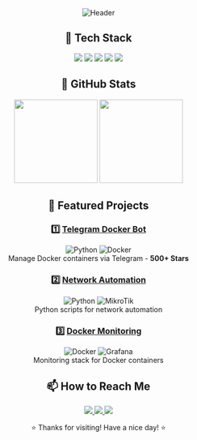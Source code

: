 <!-- 
MARIO BROS THEME FOR FRAMBUDI75
Optimized for https://github.com/frambudi75
-->

<div align="center">
  <!-- Animated Header -->
  <img src="https://readme-typing-svg.herokuapp.com?font=Press+Start+2P&size=24&duration=4000&color=F7E101&background=FF0000&center=true&width=600&lines=Welcome+to+my+GitHub!;MikroTik+Certified;Python+%26+Docker+Expert;Network+Automation+Pro" alt="Header" />
  

  
  
## 🍄 Tech Stack

<div align="center">
  <img src="https://img.shields.io/badge/Python-3776AB?style=for-the-badge&logo=python&logoColor=yellow" />
  <img src="https://img.shields.io/badge/Docker-2496ED?style=for-the-badge&logo=docker&logoColor=white" />
  <img src="https://img.shields.io/badge/MikroTik-000000?style=for-the-badge&logo=mikrotik&logoColor=white" />
  <img src="https://img.shields.io/badge/Linux-FCC624?style=for-the-badge&logo=linux&logoColor=black" />
  <img src="https://img.shields.io/badge/Network_Automation-1E90FF?style=for-the-badge&logo=cisco&logoColor=white" />
</div>

## 🏰 GitHub Stats

<div align="center">
  <img height="165" src="https://github-readme-stats.vercel.app/api?username=frambudi75&show_icons=true&theme=radical&title_color=FF0000&icon_color=F7E101&hide_border=true" />
  <img height="165" src="https://github-readme-stats.vercel.app/api/top-langs/?username=frambudi75&layout=compact&theme=radical&title_color=FF0000&hide_border=true" />
</div>

## 🎯 Featured Projects

### 1️⃣ [Telegram Docker Bot](https://github.com/frambudi75/Telegram-docker-bot)
![Python](https://img.shields.io/badge/-Python-yellow?style=flat-square) 
![Docker](https://img.shields.io/badge/-Docker-blue?style=flat-square)  
Manage Docker containers via Telegram - **500+ Stars**

### 2️⃣ [Network Automation](https://github.com/frambudi75/network-automation)
![Python](https://img.shields.io/badge/-Python-yellow?style=flat-square) 
![MikroTik](https://img.shields.io/badge/-MikroTik-black?style=flat-square)  
Python scripts for network automation

### 3️⃣ [Docker Monitoring](https://github.com/frambudi75/docker-monitoring)
![Docker](https://img.shields.io/badge/-Docker-blue?style=flat-square) 
![Grafana](https://img.shields.io/badge/-Grafana-orange?style=flat-square)  
Monitoring stack for Docker containers

## 📫 How to Reach Me

<div align="center">
  <a href="https://www.linkedin.com/in/habib-frambudi-540217109">
    <img src="https://img.shields.io/badge/LinkedIn-0077B5?style=for-the-badge&logo=linkedin&logoColor=white" />
  </a>
  <a href="https://t.me/@frambudi">
    <img src="https://img.shields.io/badge/Telegram-2CA5E0?style=for-the-badge&logo=telegram&logoColor=white" />
  </a>
  <a href="https://kontak.habibframbudi.my.id">
    <img src="https://img.shields.io/badge/Website-FF0000?style=for-the-badge&logo=firefox&logoColor=white" />
  </a>
</div>

<!-- Mario Footer -->
<div align="center">
  
  <p>⭐ Thanks for visiting! Have a nice day! ⭐</p>
</div>
